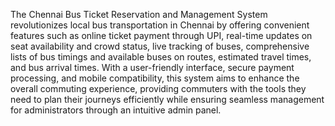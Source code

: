 The Chennai Bus Ticket Reservation and Management System revolutionizes local bus transportation in Chennai by offering convenient features such as online ticket payment through UPI, real-time updates on seat availability and crowd status, live tracking of buses, comprehensive lists of bus timings and available buses on routes, estimated travel times, and bus arrival times. With a user-friendly interface, secure payment processing, and mobile compatibility, this system aims to enhance the overall commuting experience, providing commuters with the tools they need to plan their journeys efficiently while ensuring seamless management for administrators through an intuitive admin panel.
